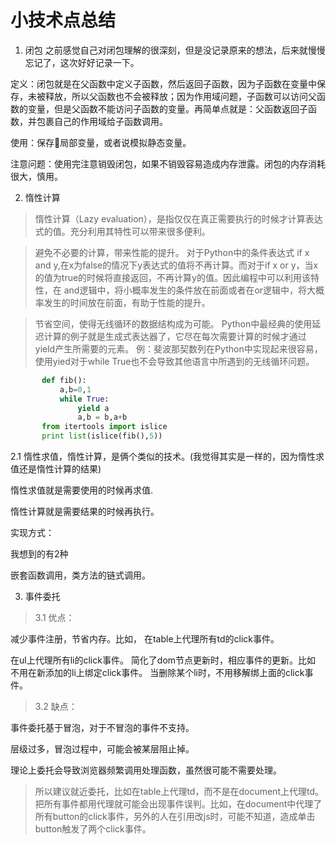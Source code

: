 # 小技术点总结
1. 闭包
之前感觉自己对闭包理解的很深刻，但是没记录原来的想法，后来就慢慢忘记了，这次好好记录一下。

定义：闭包就是在父函数中定义子函数，然后返回子函数，因为子函数在变量中保存，未被释放，所以父函数也不会被释放；因为作用域问题，子函数可以访问父函数的变量，但是父函数不能访问子函数的变量。再简单点就是：父函数返回子函数，并包裹自己的作用域给子函数调用。

使用：保存局部变量，或者说模拟静态变量。

注意问题：使用完注意销毁闭包，如果不销毁容易造成内存泄露。闭包的内存消耗很大，慎用。

2. 惰性计算

>惰性计算（Lazy evaluation），是指仅仅在真正需要执行的时候才计算表达式的值。充分利用其特性可以带来很多便利。

>避免不必要的计算，带来性能的提升。
对于Python中的条件表达式 if x and y,在x为false的情况下y表达式的值将不再计算。而对于if x or y，当x的值为true的时候将直接返回，不再计算y的值。因此编程中可以利用该特性，在 and逻辑中，将小概率发生的条件放在前面或者在or逻辑中，将大概率发生的时间放在前面，有助于性能的提升。

>节省空间，使得无线循环的数据结构成为可能。
Python中最经典的使用延迟计算的例子就是生成式表达器了，它尽在每次需要计算的时候才通过yield产生所需要的元素。
例：斐波那契数列在Python中实现起来很容易，使用yied对于while True也不会导致其他语言中所遇到的无线循环问题。
```python
       def fib():
           a,b=0,1
           while True:
               yield a
               a,b = b,a+b
       from itertools import islice
       print list(islice(fib(),5))
```
2.1 惰性求值，惰性计算，是俩个类似的技术。(我觉得其实是一样的，因为惰性求值还是惰性计算的结果)

惰性求值就是需要使用的时候再求值.

惰性计算就是需要结果的时候再执行。

实现方式：

我想到的有2种

嵌套函数调用，类方法的链式调用。


3. 事件委托

>3.1 优点：

减少事件注册，节省内存。比如，
在table上代理所有td的click事件。

在ul上代理所有li的click事件。
简化了dom节点更新时，相应事件的更新。比如
不用在新添加的li上绑定click事件。
当删除某个li时，不用移解绑上面的click事件。

>3.2 缺点：

事件委托基于冒泡，对于不冒泡的事件不支持。

层级过多，冒泡过程中，可能会被某层阻止掉。

理论上委托会导致浏览器频繁调用处理函数，虽然很可能不需要处理。
>所以建议就近委托，比如在table上代理td，而不是在document上代理td。
把所有事件都用代理就可能会出现事件误判。比如，在document中代理了所有button的click事件，另外的人在引用改js时，可能不知道，造成单击button触发了两个click事件。

